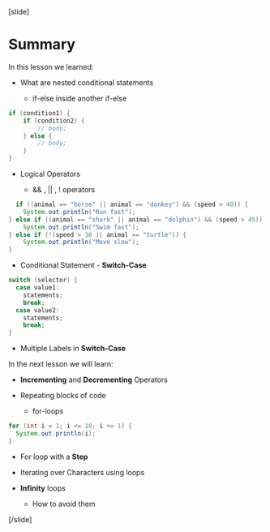 [slide]
# Summary

In this lesson we learned: 

- What are nested conditional statements

  * if-else inside another if-else


```java
if (condition1) {
    if (condition2) {
        // body; 
    } else {
        // body;
    }
}
```

- Logical Operators  

  * && , || , ! operators 

``` java
  if ((animal == "horse" || animal == "donkey") && (speed > 40)) {
    System.out.println("Run fast");
} else if ((animal == "shark" || animal == "dolphin") && (speed > 45)) {
    System.out.println("Swim fast");
} else if (!(speed > 30 || animal == "turtle")) {
    System.out.println("Move slow");
}
```

- Conditional Statement - **Switch-Case**

```java
switch (selector) {
  case value1:
    statements;
    break;
  case value2:
    statements;
    break;
}
```

  * Multiple Labels in **Switch-Case**

In the next lesson we will learn:

- **Incrementing** and **Decrementing** Operators

- Repeating blocks of code

  * for-loops

```java live
for (int i = 1; i <= 10; i += 1) {
  System.out.println(i);
}
```

- For loop with a **Step**

- Iterating over Characters using loops

- **Infinity** loops

  * How to avoid them


[/slide]